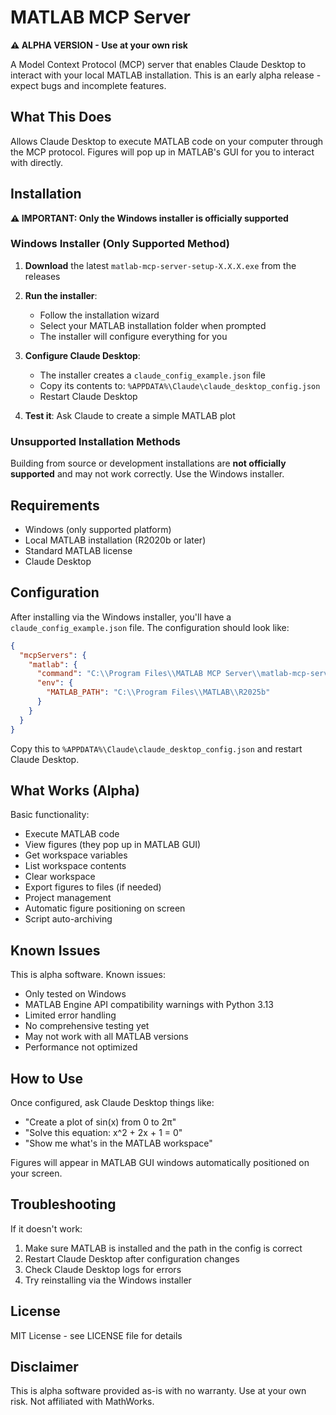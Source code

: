 # MATLAB MCP Server

**⚠️ ALPHA VERSION - Use at your own risk**

A Model Context Protocol (MCP) server that enables Claude Desktop to interact with your local MATLAB installation. This is an early alpha release - expect bugs and incomplete features.

## What This Does

Allows Claude Desktop to execute MATLAB code on your computer through the MCP protocol. Figures will pop up in MATLAB's GUI for you to interact with directly.

## Installation

**⚠️ IMPORTANT: Only the Windows installer is officially supported**

### Windows Installer (Only Supported Method)

1. **Download** the latest `matlab-mcp-server-setup-X.X.X.exe` from the releases

2. **Run the installer**:
   - Follow the installation wizard
   - Select your MATLAB installation folder when prompted
   - The installer will configure everything for you

3. **Configure Claude Desktop**:
   - The installer creates a `claude_config_example.json` file
   - Copy its contents to: `%APPDATA%\Claude\claude_desktop_config.json`
   - Restart Claude Desktop

4. **Test it**: Ask Claude to create a simple MATLAB plot

### Unsupported Installation Methods

Building from source or development installations are **not officially supported** and may not work correctly. Use the Windows installer.

## Requirements

- Windows (only supported platform)
- Local MATLAB installation (R2020b or later)
- Standard MATLAB license
- Claude Desktop

## Configuration

After installing via the Windows installer, you'll have a `claude_config_example.json` file. The configuration should look like:

```json
{
  "mcpServers": {
    "matlab": {
      "command": "C:\\Program Files\\MATLAB MCP Server\\matlab-mcp-server.exe",
      "env": {
        "MATLAB_PATH": "C:\\Program Files\\MATLAB\\R2025b"
      }
    }
  }
}
```

Copy this to `%APPDATA%\Claude\claude_desktop_config.json` and restart Claude Desktop.

## What Works (Alpha)

Basic functionality:
- Execute MATLAB code
- View figures (they pop up in MATLAB GUI)
- Get workspace variables
- List workspace contents
- Clear workspace
- Export figures to files (if needed)
- Project management
- Automatic figure positioning on screen
- Script auto-archiving

## Known Issues

This is alpha software. Known issues:
- Only tested on Windows
- MATLAB Engine API compatibility warnings with Python 3.13
- Limited error handling
- No comprehensive testing yet
- May not work with all MATLAB versions
- Performance not optimized

## How to Use

Once configured, ask Claude Desktop things like:
- "Create a plot of sin(x) from 0 to 2π"
- "Solve this equation: x^2 + 2x + 1 = 0"
- "Show me what's in the MATLAB workspace"

Figures will appear in MATLAB GUI windows automatically positioned on your screen.

## Troubleshooting

If it doesn't work:
1. Make sure MATLAB is installed and the path in the config is correct
2. Restart Claude Desktop after configuration changes
3. Check Claude Desktop logs for errors
4. Try reinstalling via the Windows installer

## License

MIT License - see LICENSE file for details

## Disclaimer

This is alpha software provided as-is with no warranty. Use at your own risk. Not affiliated with MathWorks.
